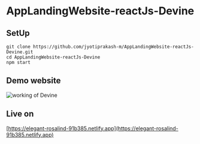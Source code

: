 # AppLandingWebsite-reactJs-Devine

## SetUp

```
git clone https://github.com/jyotiprakash-m/AppLandingWebsite-reactJs-Devine.git
cd AppLandingWebsite-reactJs-Devine
npm start
```

## Demo website

<img src="./working-video.gif" alt="working of Devine"/>

## Live on

[https://elegant-rosalind-91b385.netlify.app](https://elegant-rosalind-91b385.netlify.app)
